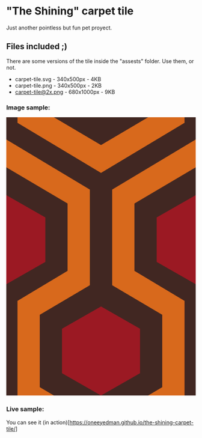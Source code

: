 # "The Shining" carpet tile
Just another pointless but fun pet proyect.

## Files included ;)
There are some versions of the tile inside the "assests" folder. Use them, or not.
* carpet-tile.svg - 340x500px - 4KB
* carpet-tile.png - 340x500px - 2KB
* carpet-tile@2x.png - 680x1000px - 9KB
### Image sample: 

<center>

![Tile](assets/carpet-tile.svg)

</center>

### Live sample:
You can see it (in action)[https://oneeyedman.github.io/the-shining-carpet-tile/]